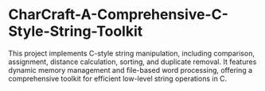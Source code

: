 # CharCraft-A-Comprehensive-C-Style-String-Toolkit
This project implements C-style string manipulation, including comparison, assignment, distance calculation, sorting, and duplicate removal. It features dynamic memory management and file-based word processing, offering a comprehensive toolkit for efficient low-level string operations in C.
